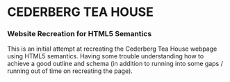 <h1>CEDERBERG TEA HOUSE</h1> 
<h3>Website Recreation for HTML5 Semantics</h3>
This is an initial attempt at recreating the Cederberg Tea House webpage using HTML5 semantics. Having some trouble understanding how to achieve a good outline and schema (in addition to running into some gaps / running out of time on recreating the page).